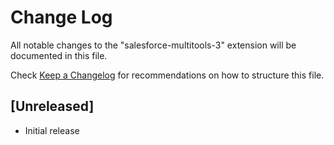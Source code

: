 # Change Log

All notable changes to the "salesforce-multitools-3" extension will be documented in this file.

Check [Keep a Changelog](http://keepachangelog.com/) for recommendations on how to structure this file.

## [Unreleased]

- Initial release